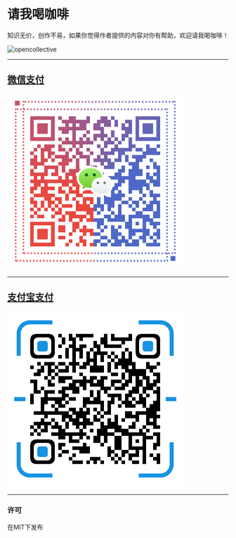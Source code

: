 # 请我喝咖啡

知识无价，创作不易，如果你觉得作者提供的内容对你有帮助，欢迎请我喝咖啡！

![opencollective](https://opencollective.com/kaiyuan/tiers/backer/badge.svg?label=backer&color=brightgreen)

---

## [微信支付](https://github.com/cooler112/sponsor-page-master)

![微信支持](./simple/images/weixin.png)

---

## [支付宝支付](https://github.com/cooler112/sponsor-page-master)
![支付宝支持](./simple/images/zhifubao.png)

---

### 许可

在MIT下发布

